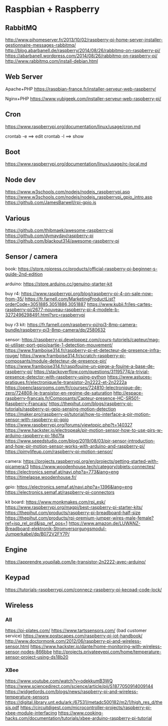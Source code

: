 

# Raspbian + Raspberry

## RabbitMQ
http://www.pihomeserver.fr/2013/10/02/raspberry-pi-home-server-installer-gestionnaire-messages-rabbitmq/
http://blog.abarbanell.de/raspberry/2014/08/26/rabbitmq-on-raspberry-pi/
https://abarbanell.wordpress.com/2014/08/26/rabbitmq-on-raspberry-pi/
http://www.rabbitmq.com/install-debian.html

## Web Server

Apache+PHP
https://raspbian-france.fr/installer-serveur-web-raspberry/

Nginx+PHP
https://www.yubigeek.com/installer-serveur-web-raspberry-pi/

## Cron
https://www.raspberrypi.org/documentation/linux/usage/cron.md

crontab -e ==> edit
crontab -l ==> show

## Boot
https://www.raspberrypi.org/documentation/linux/usage/rc-local.md

## Node dev
https://www.w3schools.com/nodejs/nodejs_raspberrypi.asp
https://www.w3schools.com/nodejs/nodejs_raspberrypi_gpio_intro.asp
https://github.com/JamesBarwell/rpi-gpio.js

## Various
https://github.com/thibmaek/awesome-raspberry-pi
https://github.com/dymayday/raspberry-pi
https://github.com/blackout314/awesome-raspberry-pi

##  Sensor / camera

book:
https://store.rpipress.cc/products/official-raspberry-pi-beginner-s-guide-2nd-edition

arduino:
https://store.arduino.cc/genuino-starter-kit

buy r4:
https://www.raspberrypi.org/blog/raspberry-pi-4-on-sale-now-from-35/ 
https://fr.farnell.com/MarketingProductList?orderCode=3051885,3051886,3051887
https://www.kubii.fr/les-cartes-raspberry-pi/2677-nouveau-raspberry-pi-4-modele-b-3272496298491.html?src=raspberrypi   

buy r3 kit:
https://fr.farnell.com/raspberry-pi/rpi3-8mp-camera-bundle/raspberry-pi3-8mp-camera/dp/2580632 

sensor:
https://raspberry-pi.developpez.com/cours-tutoriels/capteur/mag-pi-utiliser-port-gpio/partie-1-detection-mouvement/ 
https://www.framboise314.fr/raspberry-pi-et-detecteur-de-presence-infra-rouge/
https://www.framboise314.fr/scratch-raspberry-pi-composants/module-detecteur-de-presence-pir/  
https://www.framboise314.fr/raspifouine-un-piege-a-fouine-a-base-de-raspberry-pi/
https://stackoverflow.com/questions/31195774/a-trivial-presence-detector-with-raspberry-using-python
https://www.astuces-pratiques.fr/electronique/le-transistor-2n2222-et-2n2222a
https://openclassrooms.com/fr/courses/724810-lelectronique-de-zero/724808-le-transistor-en-regime-de-saturation
http://espace-raspberry-francais.fr/Composants/Capteur-presence-HC-SR501-Raspberry-Francais/
https://thepihut.com/blogs/raspberry-pi-tutorials/raspberry-pi-gpio-sensing-motion-detection
https://maker.pro/raspberry-pi/tutorial/how-to-interface-a-pir-motion-sensor-with-raspberry-pi-gpio
https://www.raspberrypi.org/forums/viewtopic.php?t=140327
https://www.hackster.io/electropeak/pir-motion-sensor-how-to-use-pirs-w-arduino-raspberry-pi-18d7fa
https://www.seeedstudio.com/blog/2019/08/03/pir-sensor-introduction-and-how-pir-motion-sensor-works-with-arduino-and-raspberry-pi/
https://pimylifeup.com/raspberry-pi-motion-sensor/

camera:
https://projects.raspberrypi.org/en/projects/getting-started-with-picamera/3 
https://www.woodenhouse.tech/category/objets-connectes/
https://electronics.semaf.at/navi.php?a=773&lang=eng
https://timelapse.woodenhouse.fr/

gpio:
https://electronics.semaf.at/navi.php?a=1396&lang=eng
https://electronics.semaf.at/raspberry-pi-connectors

kit board:
https://www.monkmakes.com/rpi_esk/
https://www.raspberrypi.org/magpi/best-raspberry-pi-starter-kits/
https://thepihut.com/products/raspberry-pi-breadboard-half-size
https://thepihut.com/products/rpi-premium-jumper-wires-male-female?ref=isp_rel_prd&isp_ref_pos=1
https://www.amazon.de/LUWANZ-Breadboard-elektronik-Stromversorgungsmodul-Jumperkabel/dp/B072V2FY7P/

## Engine
https://apprendre.youpilab.com/le-transistor-2n2222-avec-arduino/

## Keypad

https://tutorials-raspberrypi.com/connecz-raspberry-pi-kecpad-code-lock/

## Wireless

### All
https://pi-plates.com/
https://www.tartssensors.com/ (bad customer service)
https://www.postscapes.com/raspberry-pi-iot-handbook/
http://www.doctormonk.com/2012/06/raspberry-pi-and-wireless-sensor.html
https://www.hackster.io/dante/home-monitoring-with-wireless-sensor-nodes-866bbe
http://projects.privateeyepi.com/home/temperature-sensor-project-using-ds18b20

### XBee
https://www.youtube.com/watch?v=odekkumB3WQ
https://www.sciencedirect.com/science/article/pii/S1877050914009144
https://widgetlords.com/blogs/news/raspberry-pi-and-wireless-temperature-sensors
https://digital.library.unt.edu/ark:/67531/metadc500182/m2/1/high_res_d/thesis.pdf
https://circuitdigest.com/microcontroller-projects/raspberry-pi-xbee-module-interfacing
https://www.cooking-hacks.com/documentation/tutorials/xbee-arduino-raspberry-pi-tutorial
